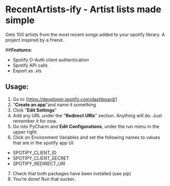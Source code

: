 # RecentArtists-ify - Artist lists made simple
Gets 100 artists from the most recent songs added to your spotify library. A project inspired by a friend.

##***Features:***

 - Spotify O-Auth client authentication 
 - Spotify API calls 
 - Export as .xls

## Usage:
1. Go to (https://developer.spotify.com/dashboard/)
2. "**Create an app**"and name it something 
3. Click "**Edit Settings**"
4. Add any URL under the "**Redirect URIs**" section.
Anything will do. Just remember it for now.
5. Go into PyCharm and **Edit Configurations**, under the run menu in the upper right.
6. Click on Environment Variables and set the following names to values that are in the spotify app UI:
- SPOTIPY_CLIENT_ID
- SPOTIPY_CLIENT_SECRET
- SPOTIPY_REDIRECT_URI

7. Check that both packages have been installed (use pip)
8. You're done! Run that sucker.
